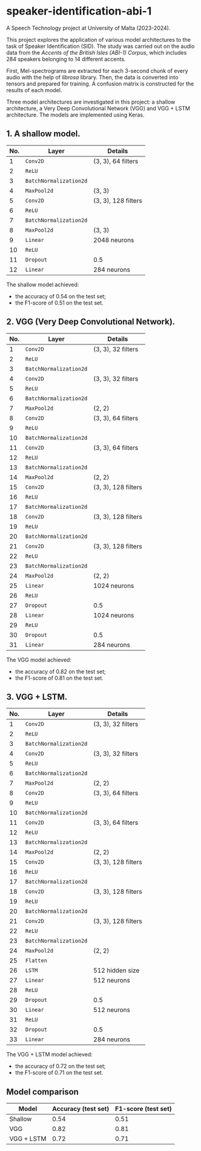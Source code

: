 # speaker-identification-abi-1

A Speech Technology project at University of Malta (2023-2024).

This project explores the application of various model architectures to the task of Speaker Identification (SID). The study was carried out on the audio data from the <em>Accents of the British Isles (ABI-1) Corpus</em>, which includes 284 speakers belonging to 14 different accents.

First, Mel-spectrograms are extracted for each 3-second chunk of every audio with the help of <em>librosa</em> library. Then, the data is converted into tensors and prepared for training. A confusion matrix is constructed for the results of each model.

Three model architectures are investigated in this project: a shallow architecture, a Very Deep Convolutional Network (VGG) and VGG + LSTM architecture. The models are implemented using  Keras.

## 1. A shallow model.

<p align="center">

| No.   | Layer                 | Details              |
|-------|-----------------------|----------------------|
| 1     | `Conv2D`              | (3, 3), 64 filters   |
| 2     | `ReLU`                |                      |
| 3     | `BatchNormalization2d`|                      |
| 4     | `MaxPool2d`           | (3, 3)               |
| 5     | `Conv2D`              | (3, 3), 128 filters  |
| 6     | `ReLU`                |                      |
| 7     | `BatchNormalization2d`|                      |
| 8     | `MaxPool2d`           | (3, 3)               |
| 9     | `Linear`              | 2048 neurons         |
| 10    | `ReLU`                |                      |
| 11    | `Dropout`             | 0.5                  |
| 12    | `Linear`              | 284 neurons          |

</p>

The shallow model achieved:
*  the accuracy of 0.54 on the test set;
*  the F1-score of 0.51 on the test set.


## 2. VGG (Very Deep Convolutional Network).

| No.   | Layer                 | Details              |
|-------|-----------------------|----------------------|
| 1     | `Conv2D`              | (3, 3), 32 filters   |
| 2     | `ReLU`                |                      |
| 3     | `BatchNormalization2d`|                      |
| 4     | `Conv2D`              | (3, 3), 32 filters   |
| 5     | `ReLU`                |                      |
| 6     | `BatchNormalization2d`|                      |
| 7     | `MaxPool2d`           | (2, 2)               |
| 8     | `Conv2D`              | (3, 3), 64 filters   |
| 9     | `ReLU`                |                      |
| 10    | `BatchNormalization2d`|                      |
| 11    | `Conv2D`              | (3, 3), 64 filters   |
| 12    | `ReLU`                |                      |
| 13    | `BatchNormalization2d`|                      |
| 14    | `MaxPool2d`           | (2, 2)               |
| 15    | `Conv2D`              | (3, 3), 128 filters  |
| 16    | `ReLU`                |                      |
| 17    | `BatchNormalization2d`|                      |
| 18    | `Conv2D`              | (3, 3), 128 filters  |
| 19    | `ReLU`                |                      |
| 20    | `BatchNormalization2d`|                      |
| 21    | `Conv2D`              | (3, 3), 128 filters  |
| 22    | `ReLU`                |                      |
| 23    | `BatchNormalization2d`|                      |
| 24    | `MaxPool2d`           | (2, 2)               |
| 25    | `Linear`              | 1024 neurons         |
| 26    | `ReLU`                |                      |
| 27    | `Dropout`             | 0.5                  |
| 28    | `Linear`              | 1024 neurons         |
| 29    | `ReLU`                |                      |
| 30    | `Dropout`             | 0.5                  |
| 31    | `Linear`              | 284 neurons          |

The VGG model achieved:
*  the accuracy of 0.82 on the test set;
*  the F1-score of 0.81 on the test set.


## 3. VGG + LSTM.

| No.   | Layer                 | Details              |
|-------|-----------------------|----------------------|
| 1     | `Conv2D`              | (3, 3), 32 filters   |
| 2     | `ReLU`                |                      |
| 3     | `BatchNormalization2d`|                      |
| 4     | `Conv2D`              | (3, 3), 32 filters   |
| 5     | `ReLU`                |                      |
| 6     | `BatchNormalization2d`|                      |
| 7     | `MaxPool2d`           | (2, 2)               |
| 8     | `Conv2D`              | (3, 3), 64 filters   |
| 9     | `ReLU`                |                      |
| 10    | `BatchNormalization2d`|                      |
| 11    | `Conv2D`              | (3, 3), 64 filters   |
| 12    | `ReLU`                |                      |
| 13    | `BatchNormalization2d`|                      |
| 14    | `MaxPool2d`           | (2, 2)               |
| 15    | `Conv2D`              | (3, 3), 128 filters  |
| 16    | `ReLU`                |                      |
| 17    | `BatchNormalization2d`|                      |
| 18    | `Conv2D`              | (3, 3), 128 filters  |
| 19    | `ReLU`                |                      |
| 20    | `BatchNormalization2d`|                      |
| 21    | `Conv2D`              | (3, 3), 128 filters  |
| 22    | `ReLU`                |                      |
| 23    | `BatchNormalization2d`|                      |
| 24    | `MaxPool2d`           | (2, 2)               |
| 25    | `Flatten`             |                      |
| 26    | `LSTM`                | 512 hidden size      |
| 27    | `Linear`              | 512 neurons          |
| 28    | `ReLU`                |                      |
| 29    | `Dropout`             | 0.5                  |
| 30    | `Linear`              | 512 neurons          |
| 31    | `ReLU`                |                      |
| 32    | `Dropout`             | 0.5                  |
| 33    | `Linear`              | 284 neurons          |

The VGG + LSTM model achieved:
*  the accuracy of 0.72 on the test set;
*  the F1-score of 0.71 on the test set.

## Model comparison

| Model      | Accuracy (test set)   | F1-score (test set)                 
|------------|-----------------------|----------------------|
| Shallow    | 0.54                  | 0.51                 |
| VGG        | 0.82                  | 0.81                 |
| VGG + LSTM | 0.72                  | 0.71                 |